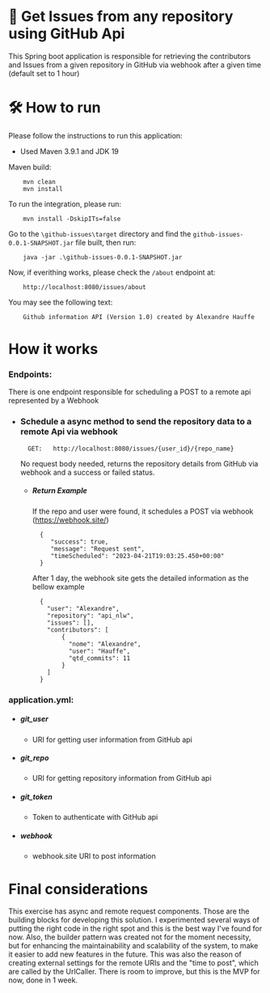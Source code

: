 # 📁 Get Issues from any repository using GitHub Api

This Spring boot application is responsible for retrieving the contributors and Issues from a given repository in GitHub via webhook after a given time (default set to 1 hour)

# 🛠️ How to run

Please follow the instructions to run this application:

* Used Maven 3.9.1 and JDK 19

Maven build:

        mvn clean
        mvn install

To run the integration, please run:

        mvn install -DskipITs=false

Go to the `\github-issues\target` directory and find the `github-issues-0.0.1-SNAPSHOT.jar` file built, then run:

        java -jar .\github-issues-0.0.1-SNAPSHOT.jar


Now, if everithing works, please check the `/about` endpoint at:

        http://localhost:8080/issues/about

You may see the following text:

        Github information API (Version 1.0) created by Alexandre Hauffe

#  How it works

### Endpoints:

There is one endpoint responsible for scheduling a POST to a remote api represented by a Webhook

* ### Schedule a async method to send the repository data to a remote Api via webhook

        GET:   http://localhost:8080/issues/{user_id}/{repo_name}

    No request body needed, returns the repository details from GitHub via webhook and a success or failed status.
  * ##### Return Example

      If the repo and user were found, it schedules a POST via webhook (https://webhook.site/)

          {
             "success": true,
             "message": "Request sent",
             "timeScheduled": "2023-04-21T19:03:25.450+00:00"
          }
    
      After 1 day, the webhook site gets the detailed information as the bellow example

          {
            "user": "Alexandre",
            "repository": "api_nlw",
            "issues": [],
            "contributors": [
                {
                  "nome": "Alexandre",
                  "user": "Hauffe",
                  "qtd_commits": 11
                }
            ] 
          }

### application.yml:
* #####   git_user
  * URI for getting user information from GitHub api
* #####   git_repo
  * URI for getting repository information from GitHub api
* #####   git_token
  * Token to authenticate with GitHub api
* #####   webhook
  * webhook.site URI to post information

# Final considerations


This exercise has async and remote request components. Those are the building blocks for developing this solution. I experimented several ways of putting the right code in the right spot and this is the best way I've found for now. 
Also, the builder pattern was created not for the moment necessity, but for enhancing the maintainability and scalability of the system, to make it easier to add new features in the future.
This was also the reason of creating external settings for the remote URIs and the "time to post", which are called by the UrlCaller.
There is room to improve, but this is the MVP for now, done in 1 week.